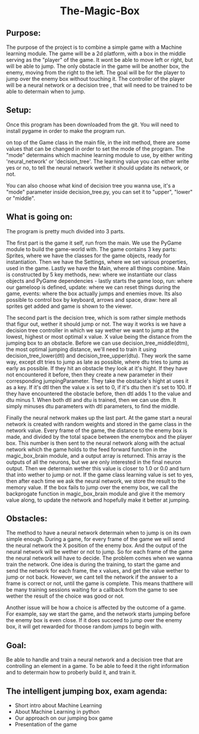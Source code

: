 <center><h1>The-Magic-Box</h1></center>


## Purpose:
The purpose of the project is to combine a simple game with a Machine learning module. The game will be a 2d platform, with a box in the middle serving as the "player" of the game. It wont be able to move left or right, but will be able to jump. The only obstacle in the game will be another box, the enemy, moving from the right to the left. The goal will be for the player to jump over the enemy box without touching it. The controller of the player will be a neural network or a decision tree , that will need to be trained to be able to determain when to jump.

## Setup:
Once this program has been downloaded from the git. You will need to install pygame in order to make the program run. 

on top of the Game class in the main file, in the init method, there are some values that can be changed in order to set the mode of the program.
The "mode" determains which machine learning module to use, by either writing 'neural_network' or 'decision_tree'. The learning value you can either write yes or no, to tell the neural network wether it should update its network, or not.

You can also choose what kind of decision tree you wanna use, it's a "mode" parameter inside decision_tree.py, you can set it to "upper", "lower" or "middle".


## What is going on:
The program is pretty much divided into 3 parts. 

The first part is the game it self, run from the main. We use the PyGame module to build the game-world with. The game contains 3 key parts: Sprites, where we have the classes for the game objects, ready for instantiation. Then we have the Settings, where we set various properties, used in the game. Lastly we have the Main, where all things combine. Main is constructed by 5 key methods, new: where we instantiate our class objects and PyGame dependencies - lastly starts the game loop, run: where our gameloop is defined, update: where we can reset things during the game, events: where the box actually jumps and enemies move. Its also possible to control box by keyboard, arrows and space, draw: here all sprites get added and game is shown to the viewer. 

The second part is the decision tree, which is som rather simple methods that figur out, wether it should jump or not. The way it works is we have a decision tree controller in which we say wether we want to jump at the lowest, highest or most optimal x value. X value being the distance from the jumping box to an obstacle. Before we can use decision_tree_middle(dtm), the most optimal jumping distance, we'll need to train it using decision_tree_lower(dtl) and decision_tree_upper(dtu). They work the same way, except dlt tries to jump as late as possible, where dtu tries to jump as early as possible. If they hit an obstacle they look at it's hight. If they have not encountered it before, then they create a new parameter in their corresponding jumpingParameter. They take the obstacle's hight at uses it as a key. If it's dtl then the value x is set to 0, if it's dtu then it's set to 100. If they have encountered the obstacle before, then dtl adds 1 to the value and dtu minus 1. When both dtl and dtu is trained, then we can use dtm. It simply minuses dtu parameters with dtl parameters, to find the middle.  

Finally the neural network makes up the last part. At the game start a neural network is created with random weights and stored in the game class in the network value. Every frame of the game, the distance to the enemy box is made, and divided by the total space between the enemybox and the player box. This number is then sent to the neural network along with the actual network which the game holds to the feed forward function in the magic_box_brain module, and a output array is returned. This array is the outputs of all the neurons, but we are only interested in the final neuron output. Then we determain wether this value is closer to 1.0 or 0.0 and turn that into wether to jump or not. If the game class learning value is set to yes, then after each time we ask the neural network, we store the result to the memory value. If the box fails to jump over the enemy box, we call the backprogate function in magic_box_brain module and give it the memory value along, to update the network and hopefully make it better at jumping.




## Obstacles:
The method to have a neural network determain when to jump is on its own simple enough. During a game, for every frame of the game we will send the neural network the X position of the enemy box. And the output of the neural network will be wether or not to jump. So for each frame of the game the neural network will have to decide. The problem comes when we wanna train the network. One idea is during the training, to start the game and send the network for each frame, the x values, and get the value wether to jump or not back. However, we cant tell the network if the answer to a frame is correct or not, until the game is complete. This means thatthere will be many training sessions waiting for a callback from the game to see wether the result of the choice was good or not. 

Another issue will be how a choice is affected by the outcome of a game. For example, say we start the game, and the network starts jumping before the enemy box is even close. If it does succeed to jump over the enemy box, it will get rewarded for thoose random jumps to begin with.

## Goal:
Be able to handle and train a neural network and a decision tree that are controlling an element in a game. To be able to feed it the right information and to determain how to proberly build it, and train it.






## The intelligent jumping box, exam agenda:
- Short intro  about Machine Learning
- About Machine Learning in python
- Our approach on our jumping box game
- Presentation of the game

